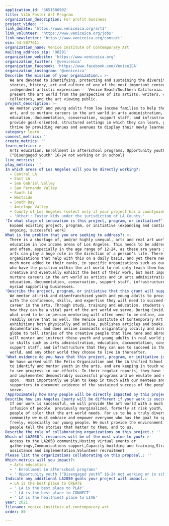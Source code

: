 ```yaml
---
application_id: '3651586902'
title: ViCA Foster Art Program
organization_description: For profit business
project_video: ''
link_donate: 'https://www.veniceica.org/art1'
link_volunteer: 'https://www.veniceica.org/jobs'
link_newsletter: 'https://www.veniceica.org/contact'
ein: 44-5077611
organization_name: Venice Institute of Contemporary Art
mailing_address_zip: '90291'
organization_website: 'https://www.veniceica.org'
organization_twitter: '@veniceica'
organization_facebook: 'https://www.facebook.com/VeniceICA'
organization_instagram: '@veniceica'
Describe the mission of your organization.: >-
  We are devoted to identifying, protecting and sustaining the diversity, unique
  stories, history, art and culture of one of the most important centers of
  independent artistic expression -  Venice Beach/Southern California. We
  present the art world from the perspective of its artists, writers, curators,
  collectors, and the art viewing public.
project_description: >-
  We mentor youth and young adults from low income families to help them make
  art, and to nurture careers in the art world in arts administration,
  education, documentation, conservation, support staff, and infrastructure. We
  provide goal-oriented, structured settings in which they can learn, grow, and
  thrive by providing venues and avenues to display their newly learned skills.
category: learn
connect_metrics: ''
create_metrics: ''
learn_metrics: >-
  Arts education, Enrollment in afterschool programs, Opportunity youth
  ("Disengaged youth" 16-24 not working or in school)
live_metrics: ''
play_metrics: ''
In which areas of Los Angeles will you be directly working?:
  - Central LA
  - East LA
  - San Gabriel Valley
  - San Fernando Valley
  - South LA
  - Westside
  - South Bay
  - Antelope Valley
  - County of Los Angeles (select only if your project has a countywide benefit)
  - 'Other:: Foster kids under the jurisdiction of LA County.'
'In what stage of innovation is this project, program, or initiative?': >-
  Expand existing project, program, or initiative (expanding and continuing
  ongoing, successful work)
What is the problem that you are seeking to address?: >-
  There is a shortage of, and/or highly unequal, arts and real art world
  education in low income areas of Los Angeles. This needs to be addressed early
  and often, especially in the age range of 12-24, as these are years in which
  arts can play a huge role in the direction of a person's life. There are some
  organizations that help with this on a daily basis, and yet there needs to be
  much more added to their ranks, in specific organizations such as ourselves
  who have the position within the art world to not only teach them how to be
  creative and eventually exhibit the best of their work, but most importantly
  nurture careers in the art world as artists and in arts administration,
  education, documentation, conservation, support staff, infrastructure, and the
  myriad supporting businesses.
'Describe the project, program, or initiative that this grant will support to address the problem identified.': >-
  We mentor at-risk and disenfranchised youth and young adults to provide them
  with the confidence, skills, and expertise they will need to succeed in a
  career in the arts. Through study, training and education, students will learn
  how they can be a vital part of the art world we serve. During Covid, many of
  what used to be in-person mentoring will often need to be online, and we can
  readily serve that as well. The Venice Institute of Contemporary Art presents
  exhibitions both physically and online, publishes articles and books, creates
  documentaries, and does online zoomcasts originating locally and across the
  globe to tell stories of the creative people that live here and abroad. We
  will mentor and instruct these youth and young adults in real world projects
  in skills such as arts administration, education, documentation, conservation,
  support staff, and infrastructure that they can use to succeed in the art
  world, and any other world they choose to live in thereafter.  
'What evidence do you have that this project, program, or initiative is or will be successful, and how will you define and measure success?': >-
  We have worked with the Felix Organization and the LA Unified School District
  to identify and mentor youth in the arts, and are keeping in touch with them
  to see progress in our efforts. In their regular reports, they have identified
  and implemented demonstrably successful programs and we emulate and expand
  upon.  Most importantly we plan to keep in touch with our mentees and
  supporters to document evidence of the sustained success of the people we
  serve.
'Approximately how many people will be directly impacted by this project, program, or initiative?': '100'
Describe how Los Angeles County will be different if your work is successful.: >-
  If our work is successful, we will provide the art world with a much needed
  infusion of people  previously marginalized, formerly at risk youth, and
  people of color that the art world needs. For us to be a truly diverse
  community we must embrace and empower everyone who has the goal to speak
  freely, especially our young people. We must provide the environment to help
  people tell the stories that matter to them, and to us. 
Describe the role of collaborating organizations on this project.: ''
Which of LA2050’s resources will be of the most value to you?: >-
  Access to the LA2050 community,Hosting virtual events or
  gatherings,Communications support,Capacity-building and training,Strategy
  assistance and implementation,Volunteer recruitment
Please list the organizations collaborating on this proposal.: ''
Which metrics will you impact?:
  - Arts education
  - ' Enrollment in afterschool programs'
  - ' Opportunity youth (“Disengaged youth” 16-24 not working or in school)'
Indicate any additional LA2050 goals your project will impact.:
  - LA is the best place to CREATE
  - ' LA is the best place to PLAY'
  - ' LA is the best place to CONNECT'
  - ' LA is the healthiest place to LIVE'
year: 2021
filename: venice-institute-of-contemporary-art
order: 80

---
```


